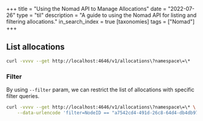 +++
title = "Using the Nomad API to Manage Allocations"
date = "2022-07-26"
type = "til"
description = "A guide to using the Nomad API for listing and filtering allocations."
in_search_index = true
[taxonomies]
tags = ["Nomad"]
+++

## List allocations

```sh
curl -vvvv --get http://localhost:4646/v1/allocations\?namespace\=\*
```

### Filter

By using `--filter` param, we can restrict the list of allocations with specific filter queries.

```sh
curl -vvvv --get http://localhost:4646/v1/allocations\?namespace\=\* \
    --data-urlencode 'filter=NodeID == "a7542cd4-491d-26c8-64d4-db4db979f61b"'
```